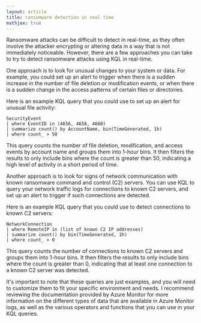 ```yaml
---
layout: article
title: ransomware detection in real time
mathjax: true
---
```



Ransomware attacks can be difficult to detect in real-time, as they often involve the attacker encrypting or altering data in a way that is not immediately noticeable. However, there are a few approaches you can take to try to detect ransomware attacks using KQL in real-time.

One approach is to look for unusual changes to your system or data. For example, you could set up an alert to trigger when there is a sudden increase in the number of file deletion or modification events, or when there is a sudden change in the access patterns of certain files or directories.

Here is an example KQL query that you could use to set up an alert for unusual file activity:

    SecurityEvent
    | where EventID in (4656, 4658, 4660)
    | summarize count() by AccountName, bin(TimeGenerated, 1h)
    | where count_ > 50

This query counts the number of file deletion, modification, and access events by account name and groups them into 1-hour bins. It then filters the results to only include bins where the count is greater than 50, indicating a high level of activity in a short period of time.

Another approach is to look for signs of network communication with known ransomware command and control (C2) servers. You can use KQL to query your network traffic logs for connections to known C2 servers, and set up an alert to trigger if such connections are detected.

Here is an example KQL query that you could use to detect connections to known C2 servers:

    NetworkConnection
    | where RemoteIP in (list of known C2 IP addresses)
    | summarize count() by bin(TimeGenerated, 1h)
    | where count_ > 0

This query counts the number of connections to known C2 servers and groups them into 1-hour bins. It then filters the results to only include bins where the count is greater than 0, indicating that at least one connection to a known C2 server was detected.

It's important to note that these queries are just examples, and you will need to customize them to fit your specific environment and needs. I recommend reviewing the documentation provided by Azure Monitor for more information on the different types of data that are available in Azure Monitor logs, as well as the various operators and functions that you can use in your KQL queries.